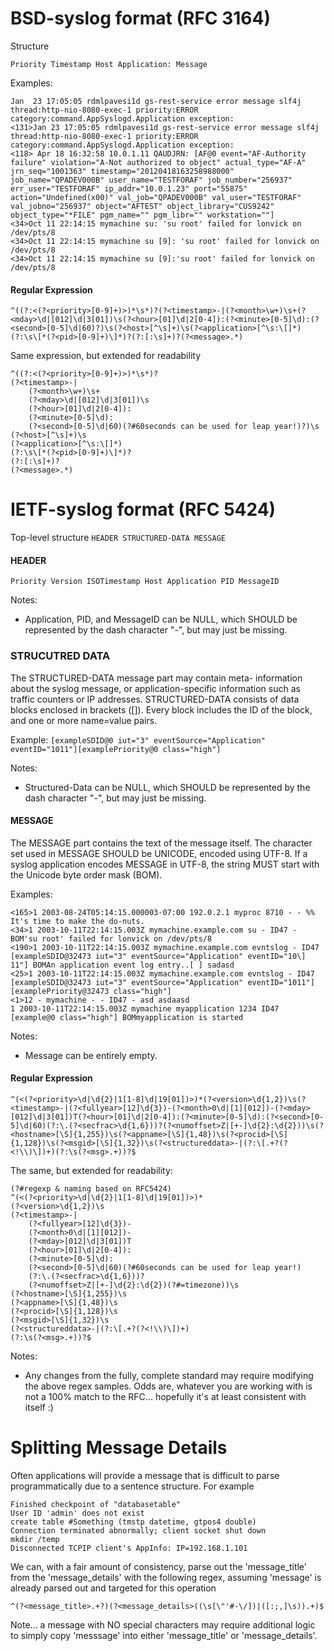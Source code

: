 # BSD-syslog format (RFC 3164)
Structure
```
Priority Timestamp Host Application: Message
```

Examples:
```
Jan  23 17:05:05 rdmlpavesi1d gs-rest-service error message slf4j thread:http-nio-8080-exec-1 priority:ERROR category:command.AppSyslogd.Application exception:
<131>Jan 23 17:05:05 rdmlpavesi1d gs-rest-service error message slf4j thread:http-nio-8080-exec-1 priority:ERROR category:command.AppSyslogd.Application exception:
<118> Apr 18 16:32:58 10.0.1.11 QAUDJRN: [AF@0 event="AF-Authority failure" violation="A-Not authorized to object" actual_type="AF-A" jrn_seq="1001363" timestamp="20120418163258988000" job_name="QPADEV000B" user_name="TESTFORAF" job_number="256937" err_user="TESTFORAF" ip_addr="10.0.1.23" port="55875" action="Undefined(x00)" val_job="QPADEV000B" val_user="TESTFORAF" val_jobno="256937" object="AFTEST" object_library="CUS9242" object_type="*FILE" pgm_name="" pgm_libr="" workstation=""]
<34>Oct 11 22:14:15 mymachine su: 'su root' failed for lonvick on /dev/pts/8
<34>Oct 11 22:14:15 mymachine su [9]: 'su root' failed for lonvick on /dev/pts/8
<34>Oct 11 22:14:15 mymachine su [9]:'su root' failed for lonvick on /dev/pts/8
```

#### Regular Expression
```
^((?:<(?<priority>[0-9]+)>)*\s*)?(?<timestamp>-|(?<month>\w+)\s+(?<mday>\d|[012]\d|3[01])\s(?<hour>[01]\d|2[0-4]):(?<minute>[0-5]\d):(?<second>[0-5]\d|60)?)\s(?<host>[^\s]+)\s(?<application>[^\s:\[]*)(?:\s\[*(?<pid>[0-9]+)\]*)?(?:[:\s]+)?(?<message>.*)
```

Same expression, but extended for readability
```
^((?:<(?<priority>[0-9]+)>)*\s*)?
(?<timestamp>-|
    (?<month>\w+)\s+
    (?<mday>\d|[012]\d|3[01])\s
    (?<hour>[01]\d|2[0-4]):
    (?<minute>[0-5]\d):
    (?<second>[0-5]\d|60)(?#60seconds can be used for leap year!)?)\s
(?<host>[^\s]+)\s
(?<application>[^\s:\[]*)
(?:\s\[*(?<pid>[0-9]+)\]*)?
(?:[:\s]+)?
(?<message>.*)
```


# IETF-syslog format (RFC 5424)

Top-level structure
```HEADER STRUCTURED-DATA MESSAGE```

#### HEADER
```Priority Version ISOTimestamp Host Application PID MessageID```

Notes: 
- Application, PID, and MessageID can be NULL, which SHOULD be represented by the dash character "-", but may just be missing. 

### STRUCUTRED DATA
The STRUCTURED-DATA message part may contain meta- information about the syslog message, or application-specific information such as traffic counters or IP addresses. STRUCTURED-DATA consists of data blocks enclosed in brackets ([]). Every block includes the ID of the block, and one or more name=value pairs.

Example:
```[exampleSDID@0 iut="3" eventSource="Application" eventID="1011"][examplePriority@0 class="high"]```

Notes: 
- Structured-Data can be NULL, which SHOULD be represented by the dash character "-", but may just be missing. 

#### MESSAGE
The MESSAGE part contains the text of the message itself. The character set used in MESSAGE SHOULD be UNICODE, encoded using UTF-8. If a syslog application encodes MESSAGE in UTF-8, the string MUST start with the Unicode byte order mask (BOM).

Examples:
```
<165>1 2003-08-24T05:14:15.000003-07:00 192.0.2.1 myproc 8710 - - %% It's time to make the do-nuts.
<34>1 2003-10-11T22:14:15.003Z mymachine.example.com su - ID47 - BOM'su root' failed for lonvick on /dev/pts/8
<190>1 2003-10-11T22:14:15.003Z mymachine.example.com evntslog - ID47 [exampleSDID@32473 iut="3" eventSource="Application" eventID="10\] 11"] BOMAn application event log entry..[ ] sadasd
<25>1 2003-10-11T22:14:15.003Z mymachine.example.com evntslog - ID47 [exampleSDID@32473 iut="3" eventSource="Application" eventID="1011"][examplePriority@32473 class="high"]
<1>12 - mymachine - - ID47 - asd asdaasd
1 2003-10-11T22:14:15.003Z mymachine myapplication 1234 ID47 [example@0 class="high"] BOMmyapplication is started
```

Notes: 
- Message can be entirely empty.

#### Regular Expression
```
^(<(?<priority>\d|\d{2}|1[1-8]\d|19[01])>)*(?<version>\d{1,2})\s(?<timestamp>-|(?<fullyear>[12]\d{3})-(?<month>0\d|[1][012])-(?<mday>[012]\d|3[01])T(?<hour>[01]\d|2[0-4]):(?<minute>[0-5]\d):(?<second>[0-5]\d|60)(?:\.(?<secfrac>\d{1,6}))?(?<numoffset>Z|[+-]\d{2}:\d{2}))\s(?<hostname>[\S]{1,255})\s(?<appname>[\S]{1,48})\s(?<procid>[\S]{1,128})\s(?<msgid>[\S]{1,32})\s(?<structureddata>-|(?:\[.+?(?<!\\)\])+)(?:\s(?<msg>.+))?$
```

The same, but extended for readability:
```
(?#regexp & naming based on RFC5424)
^(<(?<priority>\d|\d{2}|1[1-8]\d|19[01])>)*
(?<version>\d{1,2})\s
(?<timestamp>-|
    (?<fullyear>[12]\d{3})-
    (?<month>0\d|[1][012])-
    (?<mday>[012]\d|3[01])T
    (?<hour>[01]\d|2[0-4]):
    (?<minute>[0-5]\d):
    (?<second>[0-5]\d|60)(?#60seconds can be used for leap year!)
    (?:\.(?<secfrac>\d{1,6}))?
    (?<numoffset>Z|[+-]\d{2}:\d{2})(?#=timezone))\s
(?<hostname>[\S]{1,255})\s
(?<appname>[\S]{1,48})\s
(?<procid>[\S]{1,128})\s
(?<msgid>[\S]{1,32})\s
(?<structureddata>-|(?:\[.+?(?<!\\)\])+)
(?:\s(?<msg>.+))?$
```

Notes: 
- Any changes from the fully, complete standard may require modifying the above regex samples. Odds are, whatever you are working with is not a 100% match to the RFC... hopefully it's at least consistent with itself :)


# Splitting Message Details
Often applications will provide a message that is difficult to parse programmatically due to a sentence structure. For example

```
Finished checkpoint of "databasetable"
User ID 'admin' does not exist
create table #Something (tmstp datetime, gtpos4 double)
Connection terminated abnormally; client socket shut down
mkdir /temp
Disconnected TCPIP client's AppInfo: IP=192.168.1.101
```

We can, with a fair amount of consistency, parse out the 'message_title' from the 'message_details' with the following regex, assuming 'message' is already parsed out and targeted for this operation

```
^(?<message_title>.+?)(?<message_details>((\s[\"'#-\/])|([:;,]\s)).+)$
```
Note... a message with NO special characters may require additional logic to simply copy 'messsage' into either 'message_title' or 'message_details'.